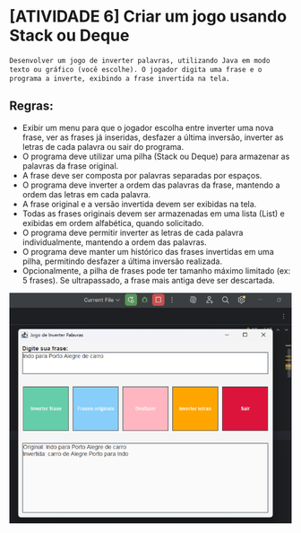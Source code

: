 # [ATIVIDADE 6] Criar um jogo usando Stack ou Deque

    Desenvolver um jogo de inverter palavras, utilizando Java em modo texto ou gráfico (você escolhe). O jogador digita uma frase e o programa a inverte, exibindo a frase invertida na tela.

## Regras:

- Exibir um menu para que o jogador escolha entre inverter uma nova frase, ver as frases já inseridas, desfazer a última inversão, inverter as letras de cada palavra ou sair do programa.
- O programa deve utilizar uma pilha (Stack ou Deque) para armazenar as palavras da frase original.
- A frase deve ser composta por palavras separadas por espaços.
- O programa deve inverter a ordem das palavras da frase, mantendo a ordem das letras em cada palavra.
- A frase original e a versão invertida devem ser exibidas na tela.
- Todas as frases originais devem ser armazenadas em uma lista (List) e exibidas em ordem alfabética, quando solicitado.
- O programa deve permitir inverter as letras de cada palavra individualmente, mantendo a ordem das palavras.
- O programa deve manter um histórico das frases invertidas em uma pilha, permitindo desfazer a última inversão realizada.
- Opcionalmente, a pilha de frases pode ter tamanho máximo limitado (ex: 5 frases). Se ultrapassado, a frase mais antiga deve ser descartada.

![img.png](img.png)